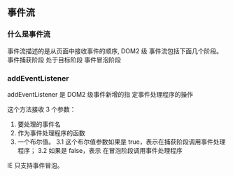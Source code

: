 ## 事件流

### 什么是事件流

事件流描述的是从页面中接收事件的顺序, DOM2 级 
事件流包括下面几个阶段。
事件捕获阶段 处于目标阶段 事件冒泡阶段

### addEventListener

addEventListener 是 DOM2 级事件新增的指 定事件处理程序的操作

这个方法接收 3 个参数：
1. 要处理的事件名
2. 作为事件处理程序的函数
3. 一个布尔值。
3.1 这个布尔值参数如果是 true，表示在捕获阶段调用事件处理程序；
3.2 如果是 false，表示 在冒泡阶段调用事件处理程序

IE 只支持事件冒泡。
